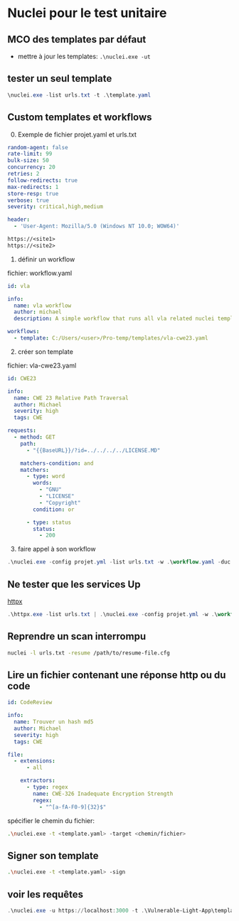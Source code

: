 # Nuclei pour le test unitaire


## MCO des templates par défaut

* mettre à jour les templates: `.\nuclei.exe -ut`

## tester un seul template

```powershell
\nuclei.exe -list urls.txt -t .\template.yaml
```

## Custom templates et workflows

0. Exemple de fichier projet.yaml et urls.txt

```yaml
random-agent: false
rate-limit: 99
bulk-size: 50
concurrency: 20
retries: 2
follow-redirects: true
max-redirects: 1
store-resp: true
verbose: true
severity: critical,high,medium

header:
  - 'User-Agent: Mozilla/5.0 (Windows NT 10.0; WOW64)'
```

```txt
https://<site1>
https://<site2>
```

1. définir un workflow

fichier: workflow.yaml

```yaml
id: vla

info:
  name: vla workflow
  author: michael
  description: A simple workflow that runs all vla related nuclei templates on a given target.

workflows:
  - template: C:/Users/<user>/Pro-temp/templates/vla-cwe23.yaml
```

2. créer son template

fichier:  vla-cwe23.yaml

```yaml
id: CWE23

info:
  name: CWE 23 Relative Path Traversal
  author: Michael
  severity: high
  tags: CWE

requests:
  - method: GET
    path:
      - "{{BaseURL}}/?id=../../../../LICENSE.MD"

    matchers-condition: and
    matchers:
      - type: word
        words:
          - "GNU"
          - "LICENSE"
          - "Copyright"
        condition: or

      - type: status
        status:
          - 200
```

3. faire appel à son workflow

```powershell
.\nuclei.exe -config projet.yml -list urls.txt -w .\workflow.yaml -duc -me Result
```

## Ne tester que les services Up

[httpx](https://github.com/projectdiscovery/httpx/releases)

```powershell
.\httpx.exe -list urls.txt | .\nuclei.exe -config projet.yml -w .\workflow.yaml -duc
```

## Reprendre un scan interrompu

```sh
nuclei -l urls.txt -resume /path/to/resume-file.cfg
```

## Lire un fichier contenant une réponse http ou du code

```yml
id: CodeReview

info:
  name: Trouver un hash md5
  author: Michael
  severity: high
  tags: CWE

file:
  - extensions:
      - all

    extractors:
      - type: regex
        name: CWE-326 Inadequate Encryption Strength
        regex:
          - "^[a-fA-F0-9]{32}$"
```

spécifier le chemin du fichier:

```sh
.\nuclei.exe -t <template.yaml> -target <chemin/fichier>
```

## Signer son template

```sh
.\nuclei.exe -t <template.yaml> -sign
```

## voir les requêtes

```powershell
.\nuclei.exe -u https://localhost:3000 -t .\Vulnerable-Light-App\templates\vla-cwe89.yaml -v -debug
```
